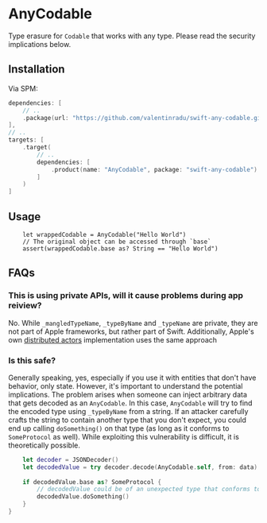 # AnyCodable

Type erasure for `Codable` that works with any type. Please read the security implications below.

## Installation

Via SPM:

```swift
dependencies: [
    // ..
    .package(url: "https://github.com/valentinradu/swift-any-codable.git", from: .init(0, 0, 1))
],
// ..
targets: [
    .target(
        // ..
        dependencies: [
            .product(name: "AnyCodable", package: "swift-any-codable")
        ]
    )
]
```

## Usage
 
```
    let wrappedCodable = AnyCodable("Hello World")
    // The original object can be accessed through `base`
    assert(wrappedCodable.base as? String == "Hello World")
```

## FAQs

### This is using private APIs, will it cause problems during app reiview? 

No. While `_mangledTypeName`, `_typeByName` and `_typeName` are private, they are not part of Apple frameworks, but rather part of Swift. 
Additionally, Apple's own [distributed actors](https://github.com/apple/swift-distributed-actors.git) implementation uses the same approach
    
### Is this safe?

Generally speaking, yes, especially if you use it with entities that don't have behavior, only state. 
However, it's important to understand the potential implications. 
The problem arises when someone can inject arbitrary data that gets decoded as an `AnyCodable`. 
In this case, `AnyCodable` will try to find the encoded type using `_typeByName` from a string. If an attacker carefully crafts the string to contain another type that you don't expect, you could end up calling `doSomething()` on that type (as long as it conforms to `SomeProtocol` as well). 
While exploiting this vulnerability is difficult, it is theoretically possible.

```swift 
    let decoder = JSONDecoder()
    let decodedValue = try decoder.decode(AnyCodable.self, from: data)
    
    if decodedValue.base as? SomeProtocol {
        // decodedValue could be of an unexpected type that conforms to `SomeProtocol`
        decodedValue.doSomething()
    }
}
``` 

